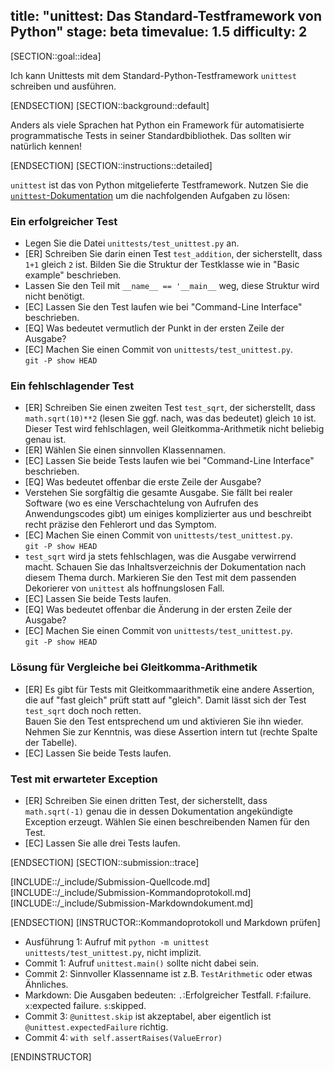 title: "unittest: Das Standard-Testframework von Python"
stage: beta
timevalue: 1.5
difficulty: 2
---

[SECTION::goal::idea]

Ich kann Unittests mit dem Standard-Python-Testframework `unittest` schreiben und ausführen.

[ENDSECTION]
[SECTION::background::default]

Anders als viele Sprachen hat Python ein Framework für automatisierte programmatische Tests
in seiner Standardbibliothek. Das sollten wir natürlich kennen!

[ENDSECTION]
[SECTION::instructions::detailed]

`unittest` ist das von Python mitgelieferte Testframework.
Nutzen Sie die [`unittest`-Dokumentation](https://docs.python.org/3/library/unittest.html)
um die nachfolgenden Aufgaben zu lösen:

### Ein erfolgreicher Test

- Legen Sie die Datei `unittests/test_unittest.py` an.
- [ER] Schreiben Sie darin einen Test `test_addition`, der sicherstellt, dass `1+1` gleich `2` ist.
  Bilden Sie die Struktur der Testklasse wie in "Basic example" beschrieben.
- Lassen Sie den Teil mit `__name__ == '__main__` weg, diese Struktur wird nicht benötigt.
- [EC] Lassen Sie den Test laufen wie bei "Command-Line Interface" beschrieben.
- [EQ] Was bedeutet vermutlich der Punkt in der ersten Zeile der Ausgabe?
- [EC] Machen Sie einen Commit von `unittests/test_unittest.py`.  
  `git -P show HEAD`


### Ein fehlschlagender Test

- [ER] Schreiben Sie einen zweiten Test `test_sqrt`, der sicherstellt, 
  dass `math.sqrt(10)**2` (lesen Sie ggf. nach, was das bedeutet) gleich `10` ist.  
  Dieser Test wird fehlschlagen, weil Gleitkomma-Arithmetik nicht beliebig genau ist.
- [ER] Wählen Sie einen sinnvollen Klassennamen.
- [EC] Lassen Sie beide Tests laufen wie bei "Command-Line Interface" beschrieben.
- [EQ] Was bedeutet offenbar die erste Zeile der Ausgabe?
- Verstehen Sie sorgfältig die gesamte Ausgabe. 
  Sie fällt bei realer Software (wo es eine Verschachtelung von Aufrufen des Anwendungscodes gibt)
  um einiges komplizierter aus und beschreibt recht präzise den Fehlerort und das Symptom.
- [EC] Machen Sie einen Commit von `unittests/test_unittest.py`.  
  `git -P show HEAD`
- `test_sqrt` wird ja stets fehlschlagen, was die Ausgabe verwirrend macht.
  Schauen Sie das Inhaltsverzeichnis der Dokumentation nach diesem Thema durch.
  Markieren Sie den Test mit dem passenden Dekorierer von `unittest` als hoffnungslosen Fall.
- [EC] Lassen Sie beide Tests laufen.
- [EQ] Was bedeutet offenbar die Änderung in der ersten Zeile der Ausgabe?
- [EC] Machen Sie einen Commit von `unittests/test_unittest.py`.  
  `git -P show HEAD`


### Lösung für Vergleiche bei Gleitkomma-Arithmetik

- [ER] Es gibt für Tests mit Gleitkommaarithmetik eine andere Assertion, die auf
  "fast gleich" prüft statt auf "gleich". Damit lässt sich der Test `test_sqrt` doch noch retten.  
  Bauen Sie den Test entsprechend um und aktivieren Sie ihn wieder.
  Nehmen Sie zur Kenntnis, was diese Assertion intern tut (rechte Spalte der Tabelle).
- [EC] Lassen Sie beide Tests laufen.


### Test mit erwarteter Exception
 
- [ER] Schreiben Sie einen dritten Test, der sicherstellt, dass `math.sqrt(-1)` genau die
  in dessen Dokumentation angekündigte Exception erzeugt.
  Wählen Sie einen beschreibenden Namen für den Test.
- [EC] Lassen Sie alle drei Tests laufen.

[ENDSECTION]
[SECTION::submission::trace]

[INCLUDE::/_include/Submission-Quellcode.md]
[INCLUDE::/_include/Submission-Kommandoprotokoll.md]
[INCLUDE::/_include/Submission-Markdowndokument.md]

[ENDSECTION]
[INSTRUCTOR::Kommandoprotokoll und Markdown prüfen]

- Ausführung 1: Aufruf mit `python -m unittest unittests/test_unittest.py`, nicht implizit.
- Commit 1: Aufruf `unittest.main()` sollte nicht dabei sein.
- Commit 2: Sinnvoller Klassenname ist z.B. `TestArithmetic` oder etwas Ähnliches.
- Markdown: Die Ausgaben bedeuten: `.`:Erfolgreicher Testfall. `F`:failure. `x`:expected failure.
  `s`:skipped.
- Commit 3: `@unittest.skip` ist akzeptabel, aber eigentlich ist `@unittest.expectedFailure` richtig.
- Commit 4: `with self.assertRaises(ValueError)`

[ENDINSTRUCTOR]